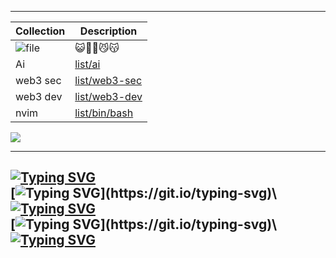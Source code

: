 <p align="center">

---
 |   Collection     | Description |
| ----------- | ----------- |
| ![file](https://encrypted-tbn0.gstatic.com/images?q=tbn:ANd9GcT0no56XN7JReIC8oaMG32ahhyguOM0cl3tPwvE1KLpb6hj3WaFrg1GauHfEmpBoml2w9g&usqp=CAU)      |  😺🐱‍👤😼😽      |
| Ai   |  [list/ai](https://github.com/stars/niluk-256/lists/ai)       |
 | web3 sec   |  [list/web3-sec](https://github.com/stars/niluk-256/lists/web3-security)       |
  | web3 dev  |  [list/web3-dev](https://github.com/stars/niluk-256/lists/web3-dev)       |
  | nvim   |  [list/bin/bash](https://github.com/stars/niluk-256/lists/bash-zsh-vim-nvim)       |

![](https://komarev.com/ghpvc/?username=github-niluk-256)

 ---
 [![Typing SVG](https://readme-typing-svg.herokuapp.com?font=ubuntu&weight=100&size=15&duration=1&pause=1000&color=3FB0FF&repeat=false&width=435&lines=+forge+test++--match-contract++HelloWorld++-vv)](https://git.io/typing-svg)\
[![Typing SVG](https://readme-typing-svg.herokuapp.com?font=ubuntu&weight=100&size=15&duration=69&pause=1000&color=F2FFF2&repeat=false&width=435&lines=%5B%E2%A0%91%5D+Compiling...;%5B%E2%A0%92%5D+Compiling...;%5B%E2%A0%98%5D+Compiling...;%5B%E2%A0%94%5D+Compiling...;%5B%E2%A0%B0%5D+Compiling...;%5B%E2%A0%91%5D+Compiling...;%5B%E2%A0%91%5D+Compiling...;%5B%E2%A0%94%5D+Compiling...)](https://git.io/typing-svg)\
 [![Typing SVG](https://readme-typing-svg.herokuapp.com?font=ubuntu&weight=100&size=15&duration=100&pause=1000&color=3FB0FF&repeat=false&width=435&lines=%3E;%3E;%3E;%3E;%3E;%3E;%5BPASS%5D+testHelloWorld()+(gas%3A+69))](https://git.io/typing-svg)\
 [![Typing SVG](https://readme-typing-svg.herokuapp.com?font=ubuntu&weight=100&size=15&duration=100&pause=1000&color=3FB0FF&repeat=false&width=435&lines=%3E;%3E;%3E;%3E;%3E;%3E;%3E;%3E;Logs%3A+++Hello+World!)](https://git.io/typing-svg)\
[![Typing SVG](https://readme-typing-svg.herokuapp.com?font=Fira+Code&weight=100&size=14&duration=150&pause=1000&repeat=false&width=430&lines=%3E;%3E;%3E;%3E;%3E;%3E;%3E;%3E;donate+%3A+0x0000b9191571C86150667ab2A518a40780D2b5Ac)](https://arbiscan.io/address/0x0000b9191571C86150667ab2A518a40780D2b5Ac)
 ---
